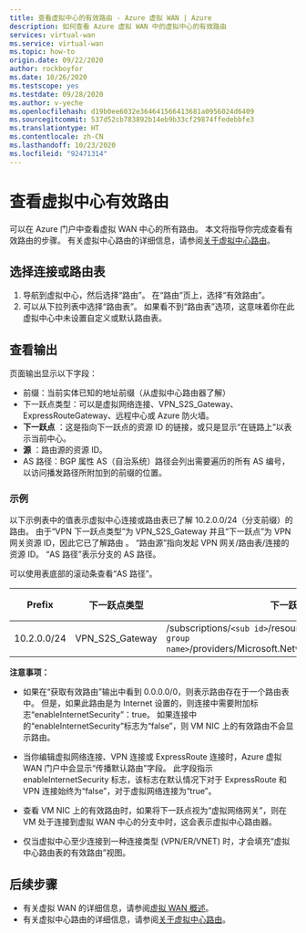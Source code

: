 ```yaml
---
title: 查看虚拟中心的有效路由 - Azure 虚拟 WAN | Azure
description: 如何查看 Azure 虚拟 WAN 中的虚拟中心的有效路由
services: virtual-wan
ms.service: virtual-wan
ms.topic: how-to
origin.date: 09/22/2020
author: rockboyfor
ms.date: 10/26/2020
ms.testscope: yes
ms.testdate: 09/28/2020
ms.author: v-yeche
ms.openlocfilehash: d19b0ee6032e364641566413681a0956024d6409
ms.sourcegitcommit: 537d52cb783892b14eb9b33cf29874ffedebbfe3
ms.translationtype: HT
ms.contentlocale: zh-CN
ms.lasthandoff: 10/23/2020
ms.locfileid: "92471314"
---
```

# <a name="view-virtual-hub-effective-routes"></a>查看虚拟中心有效路由

可以在 Azure 门户中查看虚拟 WAN 中心的所有路由。 本文将指导你完成查看有效路由的步骤。 有关虚拟中心路由的详细信息，请参阅[关于虚拟中心路由](about-virtual-hub-routing.md)。

<a name="routing"></a>
## <a name="select-connections-or-route-tables"></a>选择连接或路由表

1. 导航到虚拟中心，然后选择“路由”。 在“路由”页上，选择“有效路由”。
1. 可以从下拉列表中选择“路由表”。 如果看不到“路由表”选项，这意味着你在此虚拟中心中未设置自定义或默认路由表。

<a name="output"></a>
## <a name="view-output"></a>查看输出

页面输出显示以下字段：

* 前缀：当前实体已知的地址前缀（从虚拟中心路由器了解）
* 下一跃点类型：可以是虚拟网络连接、VPN_S2S_Gateway、ExpressRouteGateway、远程中心或 Azure 防火墙。
* **下一跃点** ：这是指向下一跃点的资源 ID 的链接，或只是显示“在链路上”以表示当前中心。
* **源** ：路由源的资源 ID。
* AS 路径：BGP 属性 AS（自治系统）路径会列出需要遍历的所有 AS 编号，以访问播发路径所附加到的前缀的位置。

<a name="example"></a>
### <a name="example"></a>示例

以下示例表中的值表示虚拟中心连接或路由表已了解 10.2.0.0/24（分支前缀）的路由。 由于“VPN 下一跃点类型”为 VPN_S2S_Gateway 并且“下一跃点”为 VPN 网关资源 ID，因此它已了解路由 。 “路由源”指向发起 VPN 网关/路由表/连接的资源 ID。 “AS 路径”表示分支的 AS 路径。

可以使用表底部的滚动条查看“AS 路径”。

| **Prefix** |  **下一跃点类型** | **下一跃点** |  **路由原点** |**AS 路径** |
| --- | --- | --- | --- | --- |
| 10.2.0.0/24| VPN_S2S_Gateway |/subscriptions/`<sub id>`/resourceGroups/`<resource group name>`/providers/Microsoft.Network/vpnGateways/vpngw|/subscriptions/`<sub id>`/resourceGroups/`<resource group name>`/providers/Microsoft.Network/vpnGateways/vpngw| 20000|

**注意事项：**

* 如果在“获取有效路由”输出中看到 0.0.0.0/0，则表示路由存在于一个路由表中。 但是，如果此路由是为 Internet 设置的，则连接中需要附加标志“enableInternetSecurity”：true。 如果连接中的“enableInternetSecurity”标志为“false”，则 VM NIC 上的有效路由不会显示路由。

* 当你编辑虚拟网络连接、VPN 连接或 ExpressRoute 连接时，Azure 虚拟 WAN 门户中会显示“传播默认路由”字段。 此字段指示 enableInternetSecurity 标志，该标志在默认情况下对于 ExpressRoute 和 VPN 连接始终为“false”，对于虚拟网络连接为“true”。

* 查看 VM NIC 上的有效路由时，如果将下一跃点视为“虚拟网络网关”，则在 VM 处于连接到虚拟 WAN 中心的分支中时，这会表示虚拟中心路由器。

* 仅当虚拟中心至少连接到一种连接类型 (VPN/ER/VNET) 时，才会填充“虚拟中心路由表的有效路由”视图。

## <a name="next-steps"></a>后续步骤

* 有关虚拟 WAN 的详细信息，请参阅[虚拟 WAN 概述](virtual-wan-about.md)。
* 有关虚拟中心路由的详细信息，请参阅[关于虚拟中心路由](about-virtual-hub-routing.md)。

<!-- Update_Description: update meta properties, wording update, update link -->